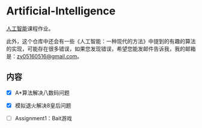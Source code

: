 # Artificial-Intelligence
[人工智能](http://lamda.nju.edu.cn/yuy/course_ai18.ashx)课程作业。

此外，这个仓库中还会有一些《人工智能：一种现代的方法》中提到的有趣的算法的实现，可能存在很多错误，如果您发现错误，希望您能发邮件告诉我，我的邮箱是：zy05160516@gmail.com。

## 内容

- [x] A*算法解决八数码问题
- [x] 模拟退火解决8皇后问题
- [ ] Assignment1：Bait游戏

